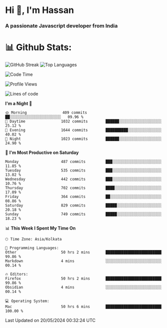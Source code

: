 # Hi 👋, I'm Hassan
### A passionate Javascript developer from India


# 📊 Github Stats:
![GitHub Streak](https://github-readme-streak-stats.herokuapp.com/?user=codeblooded47&theme=dracula&hide_border=false)
![Top Languages](https://github-readme-stats.vercel.app/api/top-langs/?username=codeblooded47&layout=compact&theme=dracula)



<!--START_SECTION:waka-->
![Code Time](http://img.shields.io/badge/Code%20Time-652%20hrs%2013%20mins-blue)

![Profile Views](http://img.shields.io/badge/Profile%20Views-1-blue)

![Lines of code](https://img.shields.io/badge/From%20Hello%20World%20I%27ve%20Written-23.5%20million%20lines%20of%20code-blue)

**I'm a Night 🦉** 

```text
🌞 Morning                409 commits         ██░░░░░░░░░░░░░░░░░░░░░░░   09.96 % 
🌆 Daytime                1032 commits        ██████░░░░░░░░░░░░░░░░░░░   25.12 % 
🌃 Evening                1644 commits        ██████████░░░░░░░░░░░░░░░   40.02 % 
🌙 Night                  1023 commits        ██████░░░░░░░░░░░░░░░░░░░   24.90 % 
```
📅 **I'm Most Productive on Saturday** 

```text
Monday                   487 commits         ███░░░░░░░░░░░░░░░░░░░░░░   11.85 % 
Tuesday                  535 commits         ███░░░░░░░░░░░░░░░░░░░░░░   13.02 % 
Wednesday                442 commits         ███░░░░░░░░░░░░░░░░░░░░░░   10.76 % 
Thursday                 702 commits         ████░░░░░░░░░░░░░░░░░░░░░   17.09 % 
Friday                   364 commits         ██░░░░░░░░░░░░░░░░░░░░░░░   08.86 % 
Saturday                 829 commits         █████░░░░░░░░░░░░░░░░░░░░   20.18 % 
Sunday                   749 commits         █████░░░░░░░░░░░░░░░░░░░░   18.23 % 
```


📊 **This Week I Spent My Time On** 

```text
🕑︎ Time Zone: Asia/Kolkata

💬 Programming Languages: 
Other                    50 hrs 2 mins       █████████████████████████   99.86 % 
Markdown                 4 mins              ░░░░░░░░░░░░░░░░░░░░░░░░░   00.14 % 

🔥 Editors: 
Firefox                  50 hrs 2 mins       █████████████████████████   99.86 % 
Obsidian                 4 mins              ░░░░░░░░░░░░░░░░░░░░░░░░░   00.14 % 

💻 Operating System: 
Mac                      50 hrs 6 mins       █████████████████████████   100.00 % 
```


 Last Updated on 20/05/2024 00:32:24 UTC
<!--END_SECTION:waka-->

